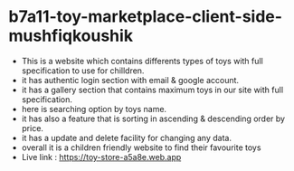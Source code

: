 # b7a11-toy-marketplace-client-side-mushfiqkoushik



 * This is a website which contains differents types of toys with full 
 specification to use for chilldren.
 * it has authentic login section with email & google account.
 * it has a gallery section that contains maximum toys in our site with full 
 specification.
 * here is searching option by toys name.
 * it has also a feature that is sorting in ascending & descending order by price.
 * it has a update and delete facility for changing any data.
 * overall it is a children friendly website to find their favourite toys
 * Live link : https://toy-store-a5a8e.web.app
